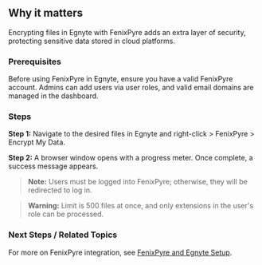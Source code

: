 
## Why it matters
Encrypting files in Egnyte with FenixPyre adds an extra layer of security, protecting sensitive data stored in cloud platforms.

### Prerequisites
Before using FenixPyre in Egnyte, ensure you have a valid FenixPyre account. Admins can add users via user roles, and valid email domains are managed in the dashboard.

### Steps
**Step 1:** Navigate to the desired files in Egnyte and right-click > FenixPyre > Encrypt My Data.

<!-- IMG:     ./media/05-user-guide/encrypt-decrypt-files-egnyte/screenshot.png | Alt: Context menu in Egnyte for encrypting files -->

**Step 2:** A browser window opens with a progress meter. Once complete, a success message appears.

> **Note:** Users must be logged into FenixPyre; otherwise, they will be redirected to log in.

> **Warning:** Limit is 500 files at once, and only extensions in the user's role can be processed.

### Next Steps / Related Topics
For more on FenixPyre integration, see [FenixPyre and Egnyte Setup](../03-setup-&-installation/egnyte-integration.md).